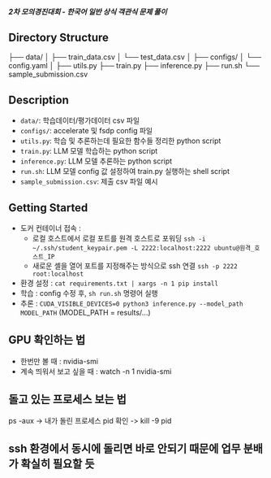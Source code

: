 ##### 2차 모의경진대회 - 한국어 일반 상식 객관식 문제 풀이 ######

## Directory Structure 
├── data/
│   ├── train_data.csv
│   └── test_data.csv
│
├── configs/
│   └── config.yaml
│
├── utils.py
├── train.py
├── inference.py
├── run.sh
└── sample_submission.csv

## Description
- `data/`: 학습데이터/평가데이터 csv 파일 
- `configs/`: accelerate 및 fsdp config 파일
- `utils.py`: 학습 및 추론하는데 필요한 함수들 정리한 python script
- `train.py`: LLM 모델 학습하는 python script
- `inference.py`: LLM 모델 추론하는 python script
- `run.sh`: LLM 모델 config 값 설정하여 train.py 실행하는 shell script
- `sample_submission.csv`: 제출 csv 파일 예시

## Getting Started
- 도커 컨테이너 접속 : 
    - 로컬 호스트에서 로컬 포트를 원격 호스트로 포워딩 
        `ssh -i ~/.ssh/student_keypair.pem -L 2222:localhost:2222 ubuntu@원격_호스트_IP`
    - 새로운 셸을 열어 포트를 지정해주는 방식으로 ssh 연결
        `ssh -p 2222 root:localhost`
- 환경 설정 : `cat requirements.txt | xargs -n 1 pip install`
- 학습 : config 수정 후, `sh run.sh` 명령어 실행 
- 추론 : `CUDA_VISIBLE_DEVICES=0 python3 inference.py --model_path MODEL_PATH`
  (MODEL_PATH = results/...)

## GPU 확인하는 법
- 한번만 볼 때 : nvidia-smi
- 계속 띄워서 보고 싶을 때 : watch -n 1 nvidia-smi

## 돌고 있는 프로세스 보는 법
ps -aux -> 내가 돌린 프로세스 pid 확인 -> kill -9 pid 

## ssh 환경에서 동시에 돌리면 바로 안되기 때문에 업무 분배가 확실히 필요할 듯
